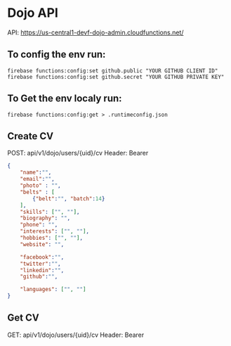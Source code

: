 Dojo API
===============
API: https://us-central1-devf-dojo-admin.cloudfunctions.net/

## To config the env run:
```
firebase functions:config:set github.public "YOUR GITHUB CLIENT ID"
firebase functions:config:set github.secret "YOUR GITHUB PRIVATE KEY"
```

## To Get the env localy run:
```
firebase functions:config:get > .runtimeconfig.json
```

## Create CV

POST: api/v1/dojo/users/{uid}/cv
Header: Bearer <JWT>

```json
{
	"name":"",
	"email":"",
	"photo" : "",
	"belts" : [
		{"belt":"", "batch":14}
	],
	"skills": ["", ""],
	"biography": "",
	"phone": "",
	"interests": ["", ""],
	"hobbies": ["", ""],
	"website": "",

	"facebook":"",
	"twitter":"",
	"linkedin":"",
	"github":"",

	"languages": ["", ""]
}
```

## Get CV

GET: api/v1/dojo/users/{uid}/cv
Header: Bearer <JWT>